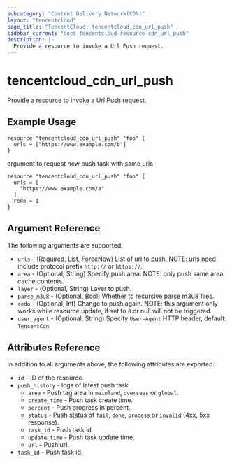 ```yaml
---
subcategory: "Content Delivery Network(CDN)"
layout: "tencentcloud"
page_title: "TencentCloud: tencentcloud_cdn_url_push"
sidebar_current: "docs-tencentcloud-resource-cdn_url_push"
description: |-
  Provide a resource to invoke a Url Push request.
---
```


# tencentcloud_cdn_url_push

Provide a resource to invoke a Url Push request.

## Example Usage

```hcl
resource "tencentcloud_cdn_url_push" "foo" {
  urls = ["https://www.example.com/b"]
}
```

argument to request new push task with same urls

```hcl
resource "tencentcloud_cdn_url_push" "foo" {
  urls = [
    "https://www.example.com/a"
  ]
  redo = 1
}
```

## Argument Reference

The following arguments are supported:

* `urls` - (Required, List, ForceNew) List of url to push. NOTE: urls need include protocol prefix `http://` or `https://`.
* `area` - (Optional, String) Specify push area. NOTE: only push same area cache contents.
* `layer` - (Optional, String) Layer to push.
* `parse_m3u8` - (Optional, Bool) Whether to recursive parse m3u8 files.
* `redo` - (Optional, Int) Change to push again. NOTE: this argument only works while resource update, if set to `0` or null will not be triggered.
* `user_agent` - (Optional, String) Specify `User-Agent` HTTP header, default: `TencentCdn`.

## Attributes Reference

In addition to all arguments above, the following attributes are exported:

* `id` - ID of the resource.
* `push_history` - logs of latest push task.
  * `area` - Push tag area in `mainland`, `overseas` or `global`.
  * `create_time` - Push task create time.
  * `percent` - Push progress in percent.
  * `status` - Push status of `fail`, `done`, `process` or `invalid` (4xx, 5xx response).
  * `task_id` - Push task id.
  * `update_time` - Push task update time.
  * `url` - Push url.
* `task_id` - Push task id.


